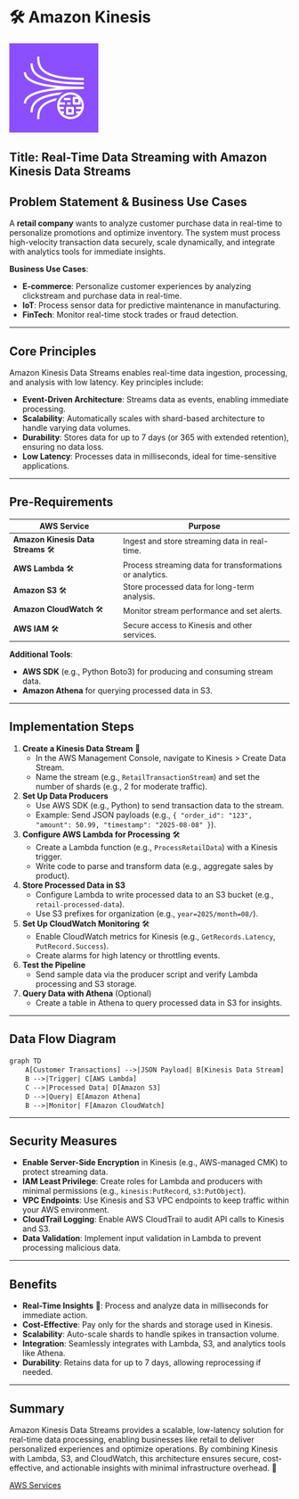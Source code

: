 # 🛠️ Amazon Kinesis 

![Kinesis](https://raw.githubusercontent.com/sr-ganesh-ram/Learning.Contents/main/img/aws/Arch_Analytics/64/Arch_Amazon-Kinesis-Data-Streams_64.svg)

## Title: Real-Time Data Streaming with Amazon Kinesis Data Streams

## Problem Statement & Business Use Cases
A **retail company** wants to analyze customer purchase data in real-time to personalize promotions and optimize inventory. The system must process high-velocity transaction data securely, scale dynamically, and integrate with analytics tools for immediate insights.

**Business Use Cases**:
- **E-commerce**: Personalize customer experiences by analyzing clickstream and purchase data in real-time.
- **IoT**: Process sensor data for predictive maintenance in manufacturing.
- **FinTech**: Monitor real-time stock trades or fraud detection.

---

## Core Principles
Amazon Kinesis Data Streams enables real-time data ingestion, processing, and analysis with low latency. Key principles include:
- **Event-Driven Architecture**: Streams data as events, enabling immediate processing.
- **Scalability**: Automatically scales with shard-based architecture to handle varying data volumes.
- **Durability**: Stores data for up to 7 days (or 365 with extended retention), ensuring no data loss.
- **Low Latency**: Processes data in milliseconds, ideal for time-sensitive applications.

---

## Pre-Requirements
| AWS Service | Purpose |
|-------------|---------|
| **Amazon Kinesis Data Streams** 🛠️ | Ingest and store streaming data in real-time. |
| **AWS Lambda** 🛠️ | Process streaming data for transformations or analytics. |
| **Amazon S3** 🛠️ | Store processed data for long-term analysis. |
| **Amazon CloudWatch** 🛠️ | Monitor stream performance and set alerts. |
| **AWS IAM** 🛠️ | Secure access to Kinesis and other services. |

**Additional Tools**:
- **AWS SDK** (e.g., Python Boto3) for producing and consuming stream data.
- **Amazon Athena** for querying processed data in S3.

---

## Implementation Steps
1. **Create a Kinesis Data Stream** 🚀
   - In the AWS Management Console, navigate to Kinesis > Create Data Stream.
   - Name the stream (e.g., `RetailTransactionStream`) and set the number of shards (e.g., 2 for moderate traffic).
2. **Set Up Data Producers**
   - Use AWS SDK (e.g., Python) to send transaction data to the stream.
   - Example: Send JSON payloads (e.g., `{ "order_id": "123", "amount": 50.99, "timestamp": "2025-08-08" }`).
3. **Configure AWS Lambda for Processing** 🛠️
   - Create a Lambda function (e.g., `ProcessRetailData`) with a Kinesis trigger.
   - Write code to parse and transform data (e.g., aggregate sales by product).
4. **Store Processed Data in S3**
   - Configure Lambda to write processed data to an S3 bucket (e.g., `retail-processed-data`).
   - Use S3 prefixes for organization (e.g., `year=2025/month=08/`).
5. **Set Up CloudWatch Monitoring** 🛠️
   - Enable CloudWatch metrics for Kinesis (e.g., `GetRecords.Latency`, `PutRecord.Success`).
   - Create alarms for high latency or throttling events.
6. **Test the Pipeline**
   - Send sample data via the producer script and verify Lambda processing and S3 storage.
7. **Query Data with Athena** (Optional)
   - Create a table in Athena to query processed data in S3 for insights.

---

## Data Flow Diagram
```mermaid
graph TD
    A[Customer Transactions] -->|JSON Payload| B[Kinesis Data Stream]
    B -->|Trigger| C[AWS Lambda]
    C -->|Processed Data| D[Amazon S3]
    D -->|Query| E[Amazon Athena]
    B -->|Monitor| F[Amazon CloudWatch]
```

---

## Security Measures
- **Enable Server-Side Encryption** in Kinesis (e.g., AWS-managed CMK) to protect streaming data.
- **IAM Least Privilege**: Create roles for Lambda and producers with minimal permissions (e.g., `kinesis:PutRecord`, `s3:PutObject`).
- **VPC Endpoints**: Use Kinesis and S3 VPC endpoints to keep traffic within your AWS environment.
- **CloudTrail Logging**: Enable AWS CloudTrail to audit API calls to Kinesis and S3.
- **Data Validation**: Implement input validation in Lambda to prevent processing malicious data.

---

## Benefits
- **Real-Time Insights** 🚀: Process and analyze data in milliseconds for immediate action.
- **Cost-Effective**: Pay only for the shards and storage used in Kinesis.
- **Scalability**: Auto-scale shards to handle spikes in transaction volume.
- **Integration**: Seamlessly integrates with Lambda, S3, and analytics tools like Athena.
- **Durability**: Retains data for up to 7 days, allowing reprocessing if needed.

---

## Summary
Amazon Kinesis Data Streams provides a scalable, low-latency solution for real-time data processing, enabling businesses like retail to deliver personalized experiences and optimize operations. By combining Kinesis with Lambda, S3, and CloudWatch, this architecture ensures secure, cost-effective, and actionable insights with minimal infrastructure overhead. 🚀[](https://docs.aws.amazon.com/bedrock/latest/userguide/prompt-engineering-guidelines.html)

[AWS Services](https://docs.aws.amazon.com/whitepapers/latest/aws-overview/security-services.html)
